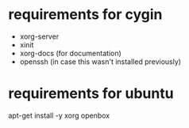 # requirements for cygin

- xorg-server
- xinit
- xorg-docs (for documentation)
- openssh (in case this wasn't installed previously)


# requirements for ubuntu

apt-get install -y xorg openbox

